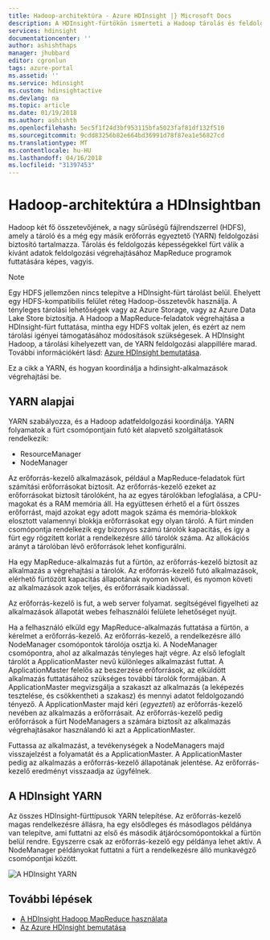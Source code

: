 ```yaml
---
title: Hadoop-architektúra - Azure HDInsight |} Microsoft Docs
description: A HDInsight-fürtökön ismerteti a Hadoop tárolás és feldolgozás céljából.
services: hdinsight
documentationcenter: ''
author: ashishthaps
manager: jhubbard
editor: cgronlun
tags: azure-portal
ms.assetid: ''
ms.service: hdinsight
ms.custom: hdinsightactive
ms.devlang: na
ms.topic: article
ms.date: 01/19/2018
ms.author: ashishth
ms.openlocfilehash: 5ec5f1f24d3bf953115bfa5023faf81df132f510
ms.sourcegitcommit: 9cdd83256b82e664bd36991d78f87ea1e56827cd
ms.translationtype: MT
ms.contentlocale: hu-HU
ms.lasthandoff: 04/16/2018
ms.locfileid: "31397453"
---
```

# <a name="hadoop-architecture-in-hdinsight"></a>Hadoop-architektúra a HDInsightban

Hadoop két fő összetevőjének, a nagy sűrűségű fájlrendszerrel (HDFS), amely a tároló és a még egy másik erőforrás egyeztető (YARN) feldolgozási biztosító tartalmazza. Tárolás és feldolgozás képességekkel fürt válik a kívánt adatok feldolgozási végrehajtásához MapReduce programok futtatására képes, vagyis.

> [!NOTE]
> Egy HDFS jellemzően nincs telepítve a HDInsight-fürt tárolást belül. Ehelyett egy HDFS-kompatibilis felület réteg Hadoop-összetevők használja. A tényleges tárolási lehetőségek vagy az Azure Storage, vagy az Azure Data Lake Store biztosítja. A Hadoop a MapReduce-feladatok végrehajtása a HDInsight-fürt futtatása, mintha egy HDFS voltak jelen, és ezért az nem tárolási igényei támogatásához módosítások szükségesek. A HDInsight Hadoop, a tárolási kihelyezett van, de YARN feldolgozási alappillére marad. További információkért lásd: [Azure HDInsight bemutatása](hadoop/apache-hadoop-introduction.md).

Ez a cikk a YARN, és hogyan koordinálja a hdinsight-alkalmazások végrehajtási be.

## <a name="yarn-basics"></a>YARN alapjai 

YARN szabályozza, és a Hadoop adatfeldolgozási koordinálja. YARN folyamatok a fürt csomópontjain futó két alapvető szolgáltatások rendelkezik: 

* ResourceManager 
* NodeManager

Az erőforrás-kezelő alkalmazások, például a MapReduce-feladatok fürt számítási erőforrásokat biztosít. Az erőforrás-kezelő ezeket az erőforrásokat biztosít tárolóként, ha az egyes tárolókban lefoglalása, a CPU-magokat és a RAM memória áll. Ha együttesen érhető el a fürt összes erőforrást, majd azokat egy adott magok száma és memória-blokkok elosztott valamennyi blokkja erőforrásokat egy olyan tároló. A fürt minden csomópontja rendelkezik egy bizonyos számú tárolók kapacitás, és így a fürt egy rögzített korlát a rendelkezésre álló tárolók száma. Az allokációs arányt a tárolóban lévő erőforrások lehet konfigurálni. 

Ha egy MapReduce-alkalmazás fut a fürtön, az erőforrás-kezelő biztosít az alkalmazás a végrehajtási a tárolók. Az erőforrás-kezelő futó alkalmazások, elérhető fürtözött kapacitás állapotának nyomon követi, és nyomon követi az alkalmazások azok teljes, és erőforrásaik kiadással. 

Az erőforrás-kezelő is fut, a web server folyamat. segítségével figyelheti az alkalmazások állapotát webes felhasználói felülete lehetőséget nyújt. 

Ha a felhasználó elküld egy MapReduce-alkalmazás futtatása a fürtön, a kérelmet a erőforrás-kezelő. Az erőforrás-kezelő, a rendelkezésre álló NodeManager csomópontok tárolója osztja ki. A NodeManager csomópontra, ahol az alkalmazás tényleges hajt végre. Az első lefoglalt tárolót a ApplicationMaster nevű különleges alkalmazást futtat. A ApplicationMaster felelős az beszerzése erőforrások, az elküldött alkalmazás futtatásához szükséges további tárolók formájában. A ApplicationMaster megvizsgálja a szakaszt az alkalmazás (a leképezés tesztelése, és csökkentheti a szakasz) és mennyi adatot feldolgozandó tényező. A ApplicationMaster majd kéri (*egyezteti*) az erőforrás-kezelő nevében az alkalmazás a erőforrásait. Az erőforrás-kezelő pedig erőforrások a fürt NodeManagers a számára biztosít az alkalmazás végrehajtásakor használandó ki azt a ApplicationMaster. 

Futtassa az alkalmazást, a tevékenységek a NodeManagers majd visszajelzést a folyamatát és a ApplicationMaster. A ApplicationMaster pedig az alkalmazás a erőforrás-kezelő állapotának jelentése. Az erőforrás-kezelő eredményt visszaadja az ügyfélnek.

## <a name="yarn-on-hdinsight"></a>A HDInsight YARN

Az összes HDInsight-fürttípusok YARN telepítése. Az erőforrás-kezelő magas rendelkezésre állásra, ha egy elsődleges és másodlagos példánya van telepítve, ami futtatni az első és második átjárócsomópontokkal a fürtön belül rendre. Egyszerre csak az erőforrás-kezelő egy példánya lehet aktív. A NodeManager példányokat futtatni a fürt a rendelkezésre álló munkavégző csomópontjai között.

![A HDInsight YARN](./media/hdinsight-hadoop-architecture/yarn-on-hdinsight.png)

## <a name="next-steps"></a>További lépések

* [A HDInsight Hadoop MapReduce használata](hadoop/hdinsight-use-mapreduce.md)
* [Az Azure HDInsight bemutatása](hadoop/apache-hadoop-introduction.md)
